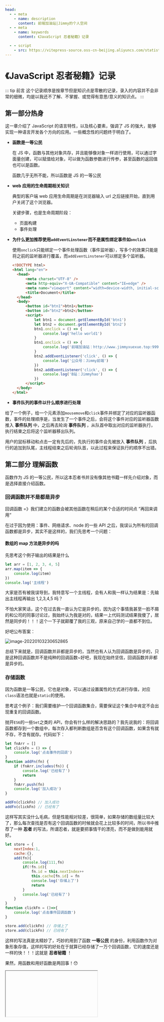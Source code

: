 ```yaml
---
head:
  - - meta
    - name: description
      content: 前端加油站|Jimmy的个人空间
  - - meta
    - name: keywords
      content: 《JavaScript 忍者秘籍》记录

  - - script
    - src: https://vitepress-source.oss-cn-beijing.aliyuncs.com/statistics.js
---
```


<script setup>
import Iframe from '../../../../components/Iframe.vue'
</script>

# 《JavaScript 忍者秘籍》记录

::: tip 前言
这个记录顺序是按章节但是知识点是零散的记录，录入的内容并不会非常的细微，均是以我还不了解、不掌握、或觉得有意思/意义的知识点。
:::

## 第一部分热身

这一章介绍了 JavaScript 的语言特性，以及核心要素，强调了 JS 的强大，能够实现一种语言开发各个方向的应用。一些概念性的问题终于明白了。

- **函数是一等公民**

  在 JS 中，函数与其他对象共存，并且能够像对象一样进行使用，可以通过字面量创建，可以赋值给对象，可以做为函数参数进行传参，甚至函数的返回值也可以是函数。

  函数几乎无所不能，所以函数是 JS 的一等公民

- **web 应用的生命周期相关知识**

  典型的客户端 web 应用生命周期是在浏览器输入 url 之后链接开始，直到用户关闭了这个浏览器。

  关键步骤，也是生命周期阶段：

  - 页面构建
  - 事件处理

- **为什么更加推荐使用`addEventLinstener`而不是属性绑定事件如`onclick`**

  使用`onclick`只能绑定一个事件处理函数（事件监听器），写多个的效果只能是将之前的监听器进行覆盖，而`addEventLinstener`可以绑定多个监听器。

  ```html
  <!DOCTYPE html>
  <html lang="en">
  	<head>
  		<meta charset="UTF-8" />
  		<meta http-equiv="X-UA-Compatible" content="IE=edge" />
  		<meta name="viewport" content="width=device-width, initial-scale=1.0" />
  		<title>Document</title>
  	</head>
  	<body>
  		<button id="btn1">btn1</button>
  		<button id="btn2">btn2</button>
  		<script>
  			let btn1 = document.getElementById('btn1')
  			let btn2 = document.getElementById('btn2')
  			btn1.onclick = () => {
  				console.log('hello world1')
  			}
  			btn1.onclick = () => {
  				console.log('前端加油站：http://www.jimmyxuexue.top:999/')
  			}
  			btn2.addEventListener('click', () => {
  				console.log('公众号：Jimmy前端')
  			})
  			btn2.addEventListener('click', () => {
  				console.log('B站：Jimmyhao')
  			})
  		</script>
  	</body>
  </html>
  ```

- **事件队列的事件以什么顺序进行处理**

给了一个例子，给一个元素添加`mousemove`和`click`事件并绑定了对应的监听器函数，事件的处理顺序是，当发生了一个事件之后，会将这个事件对应的监听器函数推入 **事件队列** 中，之后再去轮询 **事件队列** ，从队首中取出对应的监听器执行，执行结束之后将这个监听器移出队列。

用户的鼠标移动和点击一定有先后的，先执行的事件会先被放入 **事件队列** ，后执行的追加到队尾，主线程结束之后轮询队首，以此过程来保证执行的顺序不出错。

## 第二部分 理解函数

函数作为 JS 的一等公民，所以这本忍者书并没有像其他书籍一样先介绍对象，而是选择直接介绍函数。

### 回调函数并不是都是异步

回调函数 =》我们建立的函数会被其他函数在稍后的某个合适的时间点 ”再回来调用“

在过于因为使用：事件、网络请求、node 的一些 API 之后，我误认为所有的回调函数都是异步，其实不是这样的，我们先思考一个问题：

#### 数组的 map 方法是异步的吗

先思考这个例子输出的结果是什么

```js
let arr = [1, 2, 3, 4, 5]
arr.map(item => {
	console.log(item)
})
console.log('主线程')
```

大家是否有被我误导到，我特意写一个主线程，会有人和我一样认为结果是：先输出主线程再输出 1,2,3,4,5 吗？

不怕大家笑话，这个在过去我一直认为它是异步的，因为这个事情我甚至一脸不屑的和公司的同事讨论过，我始终认为我是对的，结果一上代码测试结果我傻了，居然是同步的！！！这个一下子就颠覆了我的三观，原来自己学的一直都不到位。

好吧公布答案：

![image-20220103230652865](https://vitepress-source.oss-cn-beijing.aliyuncs.com/typoraimage-20220103230652865.png)

总结下来就是，回调函数并非都是异步的，当然也有人认为回调函数是异步的，只是这种回调函数并不是纯种的回调函数~好吧，我现在始终坚信，回调函数并非都是异步的。

### 存储函数

因为函数是一等公民，它也是对象，可以通过设置属性的方式进行存值，对应`class`语法也就是`static`的使用。

思考这个例子：我们需要维护一个回调函数集合，需要保证这个集合中肯定不会出现重复的回调函数。

抛开`ES6`的一些`Set`之类的 API，你会有什么样的解决思路的？我先说我的：将回调函数都存到一个数组中，每次存入都判断数组是否含有这个回调函数，如果含有就不存，不含有就存。代码如下：

```js
let fnArr = []
let clickFn = () => {
	console.log('点击事件的回调')
}
function addFn(fn) {
	if (fnArr.includes(fn)) {
		console.log('已经有了')
		return
	}
	fnArr.push(fn)
	console.log('加入成功')
}

addFn(clickFn) // 加入成功
addFn(clickFn) // 已经有了
```

这样写其实没什么毛病，但是性能相对较差，很简单，如果存储的数组量比较大了，那么每次查找是否有这个回调函数的时候就会花上比较多的时间，所以书中推荐了一种 **忍者** 的写法，所谓忍者，就是要把事情干的漂亮，而不是做到能用就好。

```js
let store = {
    nextIndex:1,
    cache:{},
    add(fn){
        console.log(111,fn)
        if(!fn.id){
            fn.id = this.nextIndex++
            this.cache[fn.id] = fn
            console.log('存储上了')
            return
        }
        console.log('已经有了')
    }
}
function clickFn = ()=>{
    console.log('点击事件回调函数')
}

store.add(clickFn) // 存储上了
store.add(clickFn) // 已经有了
```

这样的写法真是太精妙了，巧妙的用到了函数 **一等公民** 的身份，利用函数作为对象形象存值，这样的写的好处在于就算已经存储了一万个回调函数，它的速度还是一样的快！！！这就是 **忍者秘籍** ！

果然，用函数和用好函数是两回事！😯

<Iframe link="//player.bilibili.com/player.html?aid=680393211&bvid=BV1gS4y1T7E1&cid=477531971&page=1" />

### 关于 this

在我作为 JavaScript 开发者前期一直困扰着我，但随着自己的积累，慢慢的已经懂得了在不同场景下 this 的指向问题，最后通过忍者秘籍的总结，算是彻底搞明白了，this 指向在以下情况下将有所不同:

- 作为一个函数调用(function),直接被调用
- 作为一个方法(method)被调用
- 作为一个构造函数(constructor),被实例化
- 通过`apply()`、`call()`方法

#### 作为函数被调用

当函数作为普通函数被调用时，也分为两种情况

- 在非严格模式下，this 指向 `window`
- 在严格模式下,this 指向 `undefined`

```js
function show() {
	console.log('show:this', this)
}

show()

function strictShow() {
	'use strict'
	console.log('strictShow:this', this)
}

strictShow()
```

![image-20220107222840372](https://vitepress-source.oss-cn-beijing.aliyuncs.com/typoraimage-20220107222840372.png)

#### 作为方法被调用

当函数时作为一个对象的某个属性时,我们更加习惯称呼这个函数为方法。

当通过方法被调用时，this 指向的时方法的拥有者。

```js
let obj = {
	wx: '公众号:Jimmy前端',
	bilibili: 'Jimmyhao',
	docs: 'http://www.jimmyxuexue.top:999/',
	show1() {
		console.log('show1_this', this)
	},
	show2: function () {
		console.log('show2_this', this)
	},
	show3: () => {
		console.log('show3_this', this)
	},
}
obj.show1()
obj.show2()
obj.show3()
```

![image-20220107223419337](https://vitepress-source.oss-cn-beijing.aliyuncs.com/typoraimage-20220107223419337.png)

show1 的写法和 show2 的写法最终的效果是一样的,箭头函数的 this 指向的是它所处环境(它的上一级)的 this

#### 作为构造函数使用

一个构造函数在`new`的过程主要发生了以下几件事:

- 创建一个空对象
- 该空对象作为 this 参数传递给构造函数,从而成为构造函数的上下文
- 新构造的对象作为`new`运算符的返回值返回(**在构造函数显示返回对象时会有例外,返回的显示返回的对象**)

```js
function User() {
	this.wx = '公众号:Jimmy前端'
	this.bilibili = 'Jimmyhao'
	this.docs = '在线文档:http://www.jimmyxuexue.top:999/'
}

let Jimmy = new User()
console.log('jimmy', Jimmy)
```

![image-20220107224114932](https://vitepress-source.oss-cn-beijing.aliyuncs.com/typoraimage-20220107224114932.png)

##### 具体例外情况:

- 当构造函数本身返回的非对象时,this 走的还是正常初始化流程

  ```js
  function User() {
  	this.wx = '公众号:Jimmy前端'
  	this.bilibili = 'Jimmyhao'
  	this.docs = '在线文档:http://www.jimmyxuexue.top:999/'
  	return 1
  }
  let Jimmy = new User()
  console.log('jimmy', Jimmy)
  ```

  ![image-20220107224402543](https://vitepress-source.oss-cn-beijing.aliyuncs.com/typoraimage-20220107224402543.png)

- 当构造函数返回的是对象时,会忽略掉初始化的流程,直接将返回值作为 new 的结果进行返回

  ```js
  function User() {
  	this.wx = '公众号:Jimmy前端'
  	this.bilibili = 'Jimmyhao'
  	this.docs = '在线文档:http://www.jimmyxuexue.top:999/'
  	return {
  		name: 'Jimmyxuexue',
  		age: 22,
  	}
  }
  let Jimmy = new User()
  console.log('jimmy', Jimmy)
  ```

  ![image-20220107224445973](https://vitepress-source.oss-cn-beijing.aliyuncs.com/typoraimage-20220107224445973.png)

#### 通过 call 和 apply 显示修改 this

call 和 apply 是可以显示修改 this 绑定的,这两个方法也是开发中非常常用的方法,如果有阅读他人源码时会发现使用的更加之多,二者的具体区别在于:

- call 在修改 this 同时如果需要传参时单个单个传

  ```js
  let jimmy = {
  	wx: '公众号:Jimmy前端',
  	bilibili: 'Jimmyhao',
  	docs: '在线文档:http://www.jimmyxuexue.top:999/',
  }

  function show(...args) {
  	console.log(this, args)
  }

  show.call(jimmy, 1, 2, 3)
  ```

![image-20220107225038481](https://vitepress-source.oss-cn-beijing.aliyuncs.com/typoraimage-20220107225038481.png)

- apply 在修改 this 同时如果需要传参传递的是一个数组

  ```js
  let jimmy = {
  	wx: '公众号:Jimmy前端',
  	bilibili: 'Jimmyhao',
  	docs: '在线文档:http://www.jimmyxuexue.top:999/',
  }

  function show(...args) {
  	console.log(this, args)
  }

  show.apply(jimmy, [1, 2, 3])
  ```

  ![image-20220107225159819](https://vitepress-source.oss-cn-beijing.aliyuncs.com/typoraimage-20220107225159819.png)

- 如果不传参二者基本无区别

在过去我总是会吧 call 和 apply 两个弄混淆,但是现在有个比较方法的记法:我们可以这样想,apply 比 call 字母更多,所以需要传递更大的东西,数组肯定比单个元素能放的东西更多,所以 apply 传参数是通过数组的方式!

总结下来 this 的指向我们其实只要参考这几个公式,基本就能够像忍者一样非常稳健的找出 this 的所在了.

<Iframe link="//player.bilibili.com/player.html?aid=295567266&bvid=BV14F411v7Q2&cid=479910067&page=1" />

### 理解闭包

闭包在 JS 这门语言中真的算是一个八股文级别的知识点，大部分开发者包括我在内，都对闭包这个词存在着恐惧，但是其实我们日常的开发中，无时无刻不在使用这闭包，只是我们不知道！所以闭包的概念是非常重要的。如我们日常频繁使用的回调函数，本质都是闭包！

如果没有闭包，事情将会变得非常复杂 ----- 如果么有闭包，事件处理和动画等包含回调函数的任务，他们的实现将会变得复杂很多。

#### 简单的例子 - 利用闭包实现累加函数

```js
function addFn() {
	let count = 0
	return () => {
		return count++
	}
}
let add = addFn()
console.log(add()) // 0
console.log(add()) // 1
console.log(add()) // 2
```

以上便是闭包的一个非常简单的应用，大部分的函数，在执行之后都会因为 JS 的垃圾回收机制清空掉一些定义的变量，但是大家发现没有，这个例子的 `count` 值被神奇的记录下来了，而且还一直存在！！！

因为 js 使用的是 **词法作用域** ，所谓词法作用域，也就是说一个函数或者变量的所在作用域是在书写函数的时候就定下来的，而不管这个函数具体在哪里执行，它都可以访问定义这个函数时候所在作用域的一些值。！！！

也正是因为函数是 JS 的一等公民，允许某个函数已返回值或者传参的形式传入，这就导致函数执行位置和定义函数时所在的位置不同，这时候，闭包就产生了！

#### 使用闭包封装私有变量

原生的 JS 是不支持私有变量的，但是通过闭包，我们可以实现一个很接近的私有变量。

```js
function User() {
	let fans = 0
	this.getFans = () => {
		return fans
	}
	this.addFans = () => {
		fans++
	}
}

let jimmy = new User()
console.log(jimmy.fans) // undefined
jimmy.getFans() // 0
```

getFans 和 addFans 由于作用域规则它是可以访问函数内部的 fans 这个变量的，且只有在构造器内部才能访问它，我们通过使用 jimmy.getFans()本质上也是把函数在外部进行调用了，调用区域和定义的区域发生了差异，这时候闭包就会产生。并且只要这个函数存在，其内部的闭包就会一直存在！！！

#### 回调函数本质上也是闭包

```html
<div id="box">hello world</div>
<script>
	function animate(elementId) {
		let elem = document.getElementById(elementId)
		let tick = 0
		let timer = setInterval(() => {
			if (tick < 100) {
				elem.style.left = elem.style.top = tick + 'px'
				tick++
			} else {
				clearInterval(timer)
			}
		}, 10)
	}
	animate('box1')
</script>
```

这里 setInterval 的第一个参数传递的是一个回调函数，每次执行都会生成一个闭包，基于闭包，使得回调函数中可以访问到前面定义的 elem tick 这些变量。

也可以这么理解，回调函数的词法作用域能够访问 elem tick 这些变量的，所以回调函数无论被谁调用，在哪儿调用，都能访问到闭包这个区域的作用域上的变量。

如果没有闭包，我们的代码可能就要这么写

```html
<div id="box">hello world</div>
<script>
	function animate(elementId) {
		let timer = setInterval(() => {
			if (tick < 100) {
				// 如果没有了闭包，说明没有了存储值的能力，所以回调函数每次使用都得重新获取一次值，效率非常之低效
				let elem = document.getElementById(elementId)
				let tick = 0
				elem.style.left = elem.style.top = tick + 'px'
				tick++
			} else {
				clearInterval(timer)
			}
		}, 10)
	}
	animate('box1')
</script>
```

#### 总结

一道经典的闭包面试题：

**闭包的作用**

- 变量长期驻扎在内存当中（一般函数执行完毕，变量和参数会被销毁）
- 避免全局变量的污染

**闭包的另外一面**

- 闭包会记住作用域链的全部信息，因此我们不能过度使用。过度使用也会造成性能和效率问题

<Iframe link="//player.bilibili.com/player.html?aid=978133698&bvid=BV1144y15786&cid=485019585&page=1" />

### 未来的函数：生成器

普通的函数，从头运行到尾，最多只会生成一个值。因为普通函数最多只有一个 return

过去我也看了蛮多 JS 类书籍，看到生成器这一块只是学习了它的 API，发现自己在工作中似乎是没有能够使用生成器函数的场景，使用到的还是基于生成器封装的`async await`之类的高级 API，以致于我在怀疑这一块需要深入了解吗？应付面试应该就可以了吧

但是！我看到了这本书上的一句对我来说“惊天动地”的一句话：“生成器经常被作为一种古怪不常用的语言特性，**普通水平**的程序员一般不会使用这个特性。”，这个普通水平好似千斤，重重的压在了我的心头。

#### 生成器的基本知识

生成器在执行时并不会和普通函数一样执行函数内部的内容，生成器函数在执行之后会返回一个迭代对象。而迭代对象内部其实是有`next()`、`throw()`方法的。

迭代器：**iterator**

```js
function* Book() {
	console.log('comming!')
	yield 'bilibili：Jimmyhao'
	yield '公众号：Jimmy前端'
}
let jimmy = Book()
console.log('jimmy', jimmy)
```

![image-20220115140103539](https://vitepress-source.oss-cn-beijing.aliyuncs.com/typoraimage-20220115140103539.png)

我们通过 next 方法来迭代

```js
jimmy.next() // {value: 'bilibili：Jimmyhao', done: false}
jimmy.next() // {value: '公众号：Jimmy前端', done: false}
jimmy.next() // {value: undefined, done: true}
```

迭代器每次执行都会返回一个含有迭代信息的对象，分别是值和是否结束的状态。

for-of 循环其实是遍历迭代器的，之所以数组可以使用 for-of，对象不能使用 for-of，是因为数组内部含有 iterator 属性，而对象没有

![image-20220115140610327](https://vitepress-source.oss-cn-beijing.aliyuncs.com/typoraimage-20220115140610327.png)

#### 生成器的特点

每当生成器生成（迭代）一个值后，生成器就会非阻塞的挂起，随后耐心的等待下次迭代请求的到达

**使用 yield 操作符将执行权交给另外一个生成器**

```js
function* AboutMe() {
	yield 'bilibili:Jimmy前端'
	yield* Others()
	yield '公众号：Jimmy前端'
}
function* Others() {
	yield '在线文档：http://www.jimmyxuexue.top:999/'
}

for (let msg of AboutMe()) {
	console.log(msg)
}
```

![image-20220115141233022](https://vitepress-source.oss-cn-beijing.aliyuncs.com/typoraimage-20220115141233022.png)

在迭代器上使用 `yield*` 操作符，程序会跳转到另外一个生成器上执行，当然这个过程也是处于非阻塞的挂起执行

#### 用生成器生成 ID 序列

```js
function* IdGenerator() {
	let id = 0
	while (true) {
		yield ++id
	}
}
const idIterator = IdGenerator()
let obj1 = { id: idIterator.next().value, msg: 'bilibili：Jimmyhao' }
let obj2 = { id: idIterator.next().value, msg: '公众号：Jimmyhao' }
let obj3 = {
	id: idIterator.next().value,
	msg: '在线文档：http://www.jimmyxuexue.top:999/',
}
```

![image-20220115142530003](https://vitepress-source.oss-cn-beijing.aliyuncs.com/typoraimage-20220115142530003.png)

第一眼看是不是也被惊艳到了！居然写出了`while(true){}`这种死循环的操作，在普通函数内部肯定不能这样写的，但是因为是生成器函数，每次请求都会非阻塞的挂起，所以这样写一点问题都没有。

而且这样写的另外一个好处是生成器中包含一个局部变量 id，代表 ID 计数器，这个 id 仅能生成器访问，所以不用担心会有人不小心修改其他代码而不小心改掉了 id 的数值，而且如果有另外的逻辑需要计数操作，只需要再次初始化一个迭代器就可以了。！

#### 与生成器交互

我们可以与生成器进行交互，交互方式就是通过使用 next()方法迭代时进行传值，yield 负责接受值，如：`next('Jimmy')`

```js
function* Message(name) {
	const msg = yield 'hello' + name
	if (msg === 'xuexue') {
		console.log('msg is xuexue')
	}
	yield 'hello' + name
}

let jimmy = Message('jimmy')
jimmy.next()
jimmy.next('xuexue')
```

![image-20220115143706586](https://vitepress-source.oss-cn-beijing.aliyuncs.com/typoraimage-20220115143706586.png)

这里如果没有理解 yield 交互的同学一定会很懵逼。第一次执行 next 的时候输出结果是 hellojimmy 这个没什么问题，不理解的地方主要是第二次执行`next('xuexue')`的时候，其实当 next 传值进行交互的时候，迭代位置的 yield 后面的整个内容看成形参，next 传的值作为实参，在这个例子中，`yield ('hello'+name)`中的 `('hello'+name)`是形参，`next('xuexue')`中的 xuexue 是实参，所以会输出`msg is xuexue`

#### 总结

生成器函数真的很有用，主要是它能无阻塞的挂起函数，等到合适的时候再恢复函数执行，执行结束之后继续挂起，这个太棒了，非常的适合 js 这种需要大量使用异步的语言。像 async await 就是它的语法糖。目前我还知道的就是 react 的状态管理 dva 就是需要手动写生成器函数。

<Iframe link="//player.bilibili.com/player.html?aid=593205697&bvid=BV13q4y117RG&cid=485422553&page=1" />

## 第三部分 钻研对象

现在已经了解的函数的来龙去脉，下面将深入研究对象的特性！

### 使用 getter 和 setter 控制对象对象访问

getter 和 setter 可以使用多种方式进行定义

**使用对象字面量定义**

```js
const userObj = {
	names: ['Jimmy', 'xuexue', 'Jack'],
	get firstUser() {
		console.log('这里获取了这个数据，上报！')
		return this.names[0]
	},
	set firstUser(user) {
		if (typeof user !== 'string') {
			console.error('类型错误')
			return
		}
		this.namse[0] = user
	},
}
console.log(obj.firstUser)
obj.firstUser = 123
console.log(obj.firstUser)
```

**使用 Object.defineProperty 定义 getter 和 setter**

以下这个是例子是定义私有变量的例子，有很多的框架的源码都会采用这种方式来定义私有变量的，所以这种命名方式看起来会特别的亲切。以上的例子还使用了闭包的概念。

```js
function User() {
	let _level = 0
	Object.defineProperty(this, 'skillLevel', {
		get: () => {
			console.log('这里获取了这个数据，上报!')
			return _level
		},
		set: value => {
			if (typeof value !== 'number') {
				console.log('类型错误')
				return
			}
			_level = value
		},
	})
}
```

#### 计算属性、数据上报、类型校验

以上的两个例子我们分别使用 getter 和 setter 做到了 **数据上报**、**数据校验**，getter 的一个我认为更加重要作用是 **计算属性** 的应用。

```js
const Person{
    surname:'张',
    subname:'翼德',
    get fullName(){
        return this.surname+this.subname
    },
    getFullName(){
        return this.surname+this.subname
    }
}
```

以上的例子就非常好的能够展示 getter 作为计算属性时的好处，虽然 fullName 属性和 getFullName 方法最后返回的内容是一样的，但是一个是属性，另外一个是方法，而 fullname 顾名思义更像是属性，应该要使用的是计算属性的方式来进行定义的

<Iframe link="//player.bilibili.com/player.html?aid=765914854&bvid=BV1br4y1e7WL&cid=491739984&page=1" />

### 使用代理控制访问

代理可以实现 getter 和 setter 的以上的所有内容，上面的 getter 和 setter 是属性级别的拦截，代理是对象级别的拦截！功能更加强大。

#### 使用代理记录日志

```js
let user = { name: 'Jimmy' }

function makeProxy(target) {
	return new Proxy(target, {
		get: (target, key) => {
			console.log('这里获取了这个数据，上报!')
			return target[key]
		},
		set: (target, key, value) => {
			if (typeof value !== 'string') {
				console.log('类型错误')
				return
			}
			target[key] = value
		},
	})
}
```

以上这个例子实现了日志、类型检测，这个的好处在于这是个通用的监听，及时这个对象有 100 个 1000 个也是一样的，而如果是普通的、getter、setter 写法就得写出特别特别长的数据监听代码了。

#### 使用代理检测性能

使用代理可以在不修改原函数代码的情况来，进行及评估一个函数的调用性能！

```js
// 检测一个数是否是素数
function isPrime(number) {
	if (number < 2) return false
	for (let i = 2; i < number; i++) {
		if (number % 2 === 0) return false
	}
	return true
}

let isPrimeProxy = new Proxy(isPrime, {
	apply: (target, thisArg, args) => {
		console.time('isPrime')
		const result = target.apply(thisArg, args)
		console.timeEnd('isPrime')
		return result
	},
})

isPrimeProxy(1299827)
```

这个例子真是太酷了，过去用到的只有 get 和 set，知道有 apply，但是不知道原来还能这么进行使用。其实除了这个代理还有很多其他的拦截，在红宝书上有非常详细的介绍。

#### 使用代理实现负数组索引

像 Python 这门语言，它的数组是支持负索引的，有负索引能够非常方便的放我们访问元素，我们也可以使用代理来简单的实现一下。

```js
function createNegativeArrayProxy(array) {
	if (!Array.isArray(array)) {
		return new TypeError('不是数组类型')
	}
	return new Proxy(array, {
		get: (target, index) => {
			index = +index // 相对巧妙的转类型
			return target[index < 0 ? target.length + index : index]
		},
		set: (target, index, value) => {
			index = +index
			return (target[index < 0 ? target.length + index : index] = val)
		},
	})
}

const users = ['Jimmy', 'xuexue', 'Jack']
let proxyUser = createNegativeArrayProxy(users)
console.log(users[-1])
console.log(proxyUser[-1])
```

这个例子其实也可以使用 getter 和 setter 来实现的。通过代理也来实现一遍。

#### 总结

使用 getter 和 setter 和代理可以做非常多事情，因为其相当于能够让我们在存值和取值的时候做一些事情，vue 的响应式的核心不就是通过这个实现的吗！

代理因为是 ES6 的东西，所以相对会有一些兼容性，但是还好，性能是比 Object.defineProperty 高很多的，但是因为创建了一些代理对象，所以和原生的比较性能还是会缺失一点，但是能让我们做更多的事情也值得。

<Iframe link="//player.bilibili.com/player.html?aid=850895481&bvid=BV18L4y1t7is&cid=492562165&page=1" />

### 数组

之所以把数组放到这里是因为 JS 中大部分东西皆是对象，数组也不例外。虽然这样会产生诸多不好的副作用，主要是性能方面，但是也有很好的方面，比如数组可以访问方法，与其他对象一样，这样使用起来就特别方便。

#### 数组是对象的优势

**C 版本**

```c
#include <stdio.h>
#include <math.h> // 涉及数学运算，就得引入一些其他库函数，Number

int main ()
{
   printf("值 8.0 ^ 3 = %lf\n", pow(8.0, 3));

   printf("值 3.05 ^ 1.98 = %lf", pow(3.05, 1.98));

   return(0);
}
```

C 语言需要使用一些工具库必须单独引入，因为数组就是数组，本质上不是对象，所以不能像 JS 一样访问原型方法。

**JavaScript 版本**

```js
let arr = [1,2,3,4,5]
console.log(arr.sort((a,b)=>a-b)
```

因为 JS 数组本质上是对象，所以可以使用对象原型链上的一些属性和方法，这个就是优势！一些常用的好用的工具方法直接被封装到数组的构造函数原型上了，可以直接使用。

#### 数组重要的方法

数组的方法越来越多，功能也越来越强大了，这里记录的只是单纯对于我来说，非常容易搞混乱的方法。

**数组两端添加、删除元素**

- push：在数组末尾添加元素
- unshift：在数组开头添加元素
- pop：在数组末尾弹出元素
- shift：在数组开头弹出元素

push=>pop 在尾部进行操作、unshift 和 shift 在数组头部操作，这个我比较容易混乱，会忘记哪个是添加哪个是删除，后面想了一个办法，和尾部操作一样，字母更多的那个是添加元素，更少的是删除元素。

**从性能考虑，在数组头部操作更消耗性能还是尾部更消耗性能**

这是一道经典的面试题，答案是在数组头部操作更消耗性能，因为数组在内存中存储的位置是顺序存储的，如果是头部发生改变，那么剩下的元素的位置都会发生调整，而如果是尾部则不会发生调整。

**在数组任意位置添加、删除元素**

这里主要使用的是数组的另外一个强大的方法`splice`，该方法会修改原数组，且会将删除的内容以数组的形式返回！

- 单传递两个参数，代表删除！

  ```js
  let users = ['jimmy', 'xuexue', 'jack', 'henry']
  let removeItems = users.splice(1, 2)
  console.log(removeItems) // ['xuexue', 'jack']
  console.log(users) // ['jimmy', 'henry']
  ```

  以上这个例子表示的是，从数组索引为 1 的位置开始函数，删除两个元素！

- 当传递多个参数，可以表示插入

  ```js
  let users = ['jimmy', 'xuexue', 'jack', 'henry']
  let removeItems = users.splice(1, 2, 'makbaka', 'woxodixi')
  console.log(removeItems) // ['xuexue', 'jack']
  console.log(users) // ['jimmy', 'makbaka', 'woxodixi', 'henry']
  ```

  以上这个例子表示的是，从数组索引为 1 的位置开始函数，删除两个元素！之后再插入 makbaka、woxodixi 这两个元素。这个就有一些细节了！

  - removeItems 只会返回被删除的元素，插入的元素不会添加进去
  - 如果是在中间插入，那么之后的元素的索引会往后移动。如：henry 就会变成数组的最后一个

<Iframe link="//player.bilibili.com/player.html?aid=338405532&bvid=BV14R4y1u7QX&cid=493329256&page=1" />

### Map

map 通常称为字典。当我们需要处理一类映射关系集合时，在 JS 中、Map 才是最佳的使用工具。

#### 别把对象当作 Map

比如我们需要处理一个翻译字典，我的第一想法也是使用对象，因为对象用起来太方便和简单了，但是这会有问题的！！！

**会触发原型链查找**

```js
let dictionaries = {
	ja: {
		'Ninjas for hire': '一段日文',
	},
	zh: {
		'Ninjas for hire': '忍者出租',
	},
}
console.log(dictionaries.ja['constructor']) // ƒ Object() { [native code] }
```

问题已经很明显的暴露出来了，我们访问`ja`对象里面不存在的`constructor`这个英文对应的翻译，按道理字典中没有这个文字应该返回`undefind`才是理想情况，但是却返回了`ƒ Object() { [native code] }`。这个是因为`constructor`是原型对象的属性之一，所以会到原型链上寻找，这个就是罪魁祸首。

**key 会被静默转成字符串**

```html
<div id="first"></div>
<div id="second"></div>
<script>
	let first = document.getElementById('first')
	let second = document.getElementById('second')
	let map = {}
	map[first] = { data: 'firstElement' }
	map[second] = { data: 'secondElement' }
	console.log(map[first]) // {data: 'secondElement'}
</script>
```

`map[first]`返回的怎么不是{data:'firstElement'}呢？我们再打印一下 map 会发生，map 存的实际上是

```js
{
  [object HTMLDivElement]: {data: 'secondElement'}
}
```

原来不管是存 first 还是 second，对象都会把 key 转正字符串，DOM 对象会被静默的转成`[object HTMLDivElement]`，所以本质上是存到同一个 key 上了。这就是对象的一个缺点。

争对以上的两个缺点，所以 map 就能完美的解决。

- map 支持对象类型作为 key
- map 封装 has 方法，不会触发原型链的查找

```js
let map = new Map()
const currentUrl = location.href
const firstLink = new URL(currentUrl)
const secondLink = new URL(currentUrl)
map.set(firstLink, { text: 'first' })
map.set(secondLink, { text: 'scond' })
console.log(map.has('constructor')) // false
console.log(map.get(firstLink)) //{text: 'first'}
console.log(map.get(secondLink)) //{text: 'scond'}
```

以上的例子可以看出：

- 没有触发原型链查找
- 支持了对象作为 key 进行存储

<Iframe link="//player.bilibili.com/player.html?aid=253569873&bvid=BV1NY411t7zw&cid=494088565&page=1" />

### Set

map 是对标对象的一种类型，set 是对标数组的一种类型，set 是一种集合，集合中的每个元素都是唯一的。set 也能避免访问原型链的风险。

#### 并集、交集、差集

使用 set 可以非常快速的实现并集、交集、差集的操作！

**并集**

```js
let user1 = ['jimmy', 'xuexue', 'henry']
let user2 = ['henry', 'Jack']
const warriors = new Set([...user1, ...user2])
console.log(warriors) // Set(4) {'jimmy', 'xuexue', 'henry', 'Jack'}
```

**交集**

```js
let user1 = new Set(['jimmy', 'xuexue', 'henry'])
let user2 = new Set(['henry', 'Jack'])
const intersection = new Set([...user1].filter(user => user2.has(user)))
console.log(intersection) // Set(1) {'henry'}
```

**差集**

```js
let user1 = new Set(['jimmy', 'xuexue', 'henry'])
let user2 = new Set(['henry', 'Jack'])
const intersection = new Set([...user1].filter(user => !user2.has(user)))
console.log(intersection) // Set(2) {'jimmy', 'xuexue'}
```

#### 总结

map 和 set 是更加优秀的类型，避免了一些相对恶心的场景出现，而且也封装了更加优雅的 API，因为其是集合类型，所以是支持 for-of 迭代的！

这个是属于一定要掌握的内容，很多大神已经在使用了，比如 vue3 的源码，都是用到了 set 和 map 这些数据类型了。

<Iframe link="//player.bilibili.com/player.html?aid=978568479&bvid=BV1X44y1s7AC&cid=495411669&page=1" />

### 正则表达式

正则表达式是一个效率神器，虽然很多开发者（包括我在内）不用正则表达式额能顺利的完成工作，诚然，如果不适用正则表达式，很多情况下就无法使用 JS 优雅的解决问题。JS 也是每一个忍者特工的 **必备武器**！

正则其实也是体验一个程序员编程能力的，我们可以发现哪些大牛，尤其是年龄相对大一点的程序员，他们的正则能力都是十分扎实的，所以正则一定得学好，不说特别牛吧，起码得会用，不要每次都去查文档再用。

#### 为什么要使用正则

一个 demo，快速理解为什么要使用正则：

验证美国邮政编码，格式为：99999-9999。

**不使用正则**

```js
function isThisZipCode(candidate) {
	if (typeof candidate !== 'string' || candidate.length != 10) return false
	for (let n = 0; n < candidate.length; n++) {
		let c = candidate[n]
		switch (n) {
			case 0:
			case 1:
			case 2:
			case 3:
			case 4:
			case 6:
			case 7:
			case 8:
			case 9:
				if (c < 0 || c > 9) {
					return false
				}
				break
			case 5:
				if (c !== '-') {
					return false
				}
				break
		}
	}
	return true
}

console.log(isThisZipCode('99999-9999'))
```

**使用正则**

```js
function isThisZipCode(candidate) {
	return /^\d{5}-\d{4}$/.test(candidate)
}

console.log(isThisZipCode('99999-999'))
```

两者一对比，区别出来了吧，使用正则我们能够使用极其少的代码非常优雅的实现我们想要的效果，这就是忍者的操作！

#### 修饰符

| 符号 | 含义                                     |
| ---- | ---------------------------------------- |
| i    | 不区分大小写                             |
| g    | 全局匹配（默认匹配到一个就会终止）       |
| m    | 多行匹配（这个对 textarea 特别有用）     |
| y    | 粘性匹配（试图从最后一个匹配的位置开始） |
| u    | 允许使用 unicode 转义符                  |

#### 术语&操作符

**精确匹配、匹配字符集、起止符号**

| 符号  | 含义                                                    |
| ----- | ------------------------------------------------------- |
| []    | 字符集操作符号，如[abc]表示匹配 abc 中任意一个          |
| [^]   | 反向字符操作符号，如`[^abc]`表示匹配除了 abc 的任意字符 |
| [a-z] | 表示匹配字母 a 到 z 的字符。也可以是`[1-9]` `[A-Z] `    |
| ^     | 开始符号，如/^test/表示匹配 test 开头的字符             |
| $     | 结束符号，如/test$/表示匹配 test 结束的的字符           |
| \|    | 表示或，如/a\|b/表示匹配 a 或 b                         |

**重复匹配**

| 符号 | 含义                                                                                   |
| ---- | -------------------------------------------------------------------------------------- |
| ?    | 出现 0 次或一次                                                                        |
| +    | 出现 1 次或多次                                                                        |
| \*   | 出现 0 次或多次                                                                        |
| {}   | 自定义重复次数，如{2,10}表示出现 2 次到 10 次、{4}表示出现 4 次、{4,}表示至少出现 4 次 |

**贪婪模式与非贪婪模式**

这些重复匹配的运算符都是可以支持贪婪和非贪婪模式的，默认是贪婪模式的。

贪婪：尽可能匹配最多的东西。

在运算符后面添加一个 **？**即可开启非贪婪模式。

如字符串 aaa 使用/a+/进行匹配会将三个 a 都匹配到，而我们使用/a+?/可以禁止贪婪模式，只会匹配到一个 a

**预定字符集与元字符**

| 符号 | 含义                                                    |
| ---- | ------------------------------------------------------- |
| \t   | 水平制表符号。即 tab                                    |
| \b   | 空格                                                    |
| \r   | 回车符                                                  |
| \f   | 换页符                                                  |
| \h   | 换行符                                                  |
| .    | 匹配除换行符以外的任意字符                              |
| \d   | 匹配任意十进制数字，即[0-9]                             |
| \D   | 匹配除了十进制数字以外的任意字符，即`[^0-9]`            |
| \w   | 匹配任意字母、数字、下划线，即[0-9a-zA-Z_]              |
| \W   | 匹配除了字母、数字、下划线以外的字符，即`[^0-9a-zA-Z_]` |
| \s   | 匹配任意空白符（包括空格、制表、换页符等等）            |
| \S   | 匹配除了空白符以外的任意字符                            |
| \b   | 匹配单词边界                                            |
| \B   | 匹配非单词边界（单词内部）                              |

#### 捕获匹配的片段

一个很好的例子：

利用正则捕获 CSS 的 transform 属性

```html
<div id="square" style="transform: translateY(15px)"></div>
<script>
	function getTranslateY(element) {
		const transformValue = element.style.transform
		if (transformValue) {
			const match = transformValue.match(/translateY\(([^\]]+)\)/)
			return match ? match[1] : ''
		}
		return ''
	}
	let square = document.getElementById('square')
	console.log(getTranslateY(square)) // 15px
</script>
```

match 方法是 String 对象的方法，match 的返回的结果是一个数组，其数组的第一项是匹配的整个内容，第二个是原子组（括号分组）匹配到的内容。

咋一看`/translateY\(([^\]]+)\)/`好像很复杂，但是拆开看还好，首先就是 translateY 这个是全量匹配，之后就是原子组中的内容，这里使用到了`\(\)`来转义括号，内部再进行匹配除了右括号的内容，就可以获取到内部的值了！

**match 方法在全局模式和非全局模式下的区别**

上个例子知道了 match 方法非常的好用，但是也说了 match 的返回的结果是一个数组，其数组的第一项是匹配的整个内容，第二个是原子组（括号分组）匹配到的内容。但是其实这个是非全局匹配下的情况才是这样返回的，如果是全局匹配（加了 g），其返回任然是一个数组，且返回全部匹配结果，不会有原子组捕获的结果！

- 非全局模式

  ```js
  const html = "<div class='test'><b>hello</b> <i>world!</i></div>"
  const reg1 = /<(\/?)(\w+)([^>]*?)>/
  const result = html.match(reg1)
  console.log(result[0]) // <div class='test'>
  console.log(result[1]) // ''空
  console.log(result[2]) // div
  console.log(result[3]) // class='test'
  ```

  因为是非全局模式，所以会这个正则匹配到`<div class='test'>`就会结束匹配，match 返回的数组第一项的结果就是这个值。

  因为正则有三个原子组，所以接下来的数组的第一项、第二项、第三项就是原子组匹配的内容。

  这个是在非全局模式，所以 match 的结果会对原子组的匹配做一次收集！！！！

- 全局模式

  ```html
  const html = "
  <div class="test"><b>hello</b> <i>world!</i></div>
  "; const reg1 = /<(\/?)(\w+)([^>]*?)>/g; const result = html.match(reg1);
  console.log(result[0]); //
  <div class="test">
  	console.log(result[1]); //
  	<b> console.log(result[2]); // </b> console.log(result[3]); //
  	<i> console.log(result[4]); // </i> console.log(result[5]); //
  </div>
  ```

  因为是全局模式，所以 match 不会匹配到一个就停止匹配，而是会继续的向下进行匹配，这个模式下 match 的结果是一个数组，数组的每一项代表的就是全局匹配到的每一项。就不会有非全局模式下对原子组内容的收集了！！！

**exec**

有时候我们就想在全局匹配模式下又能收集原子组的匹配内容，这时候就可以使用正则 exex 方法，该方法会保留上次调用的结果，每次调用都会是下次匹配以及捕获的结果。

```js
const html = "<div class='test'><b>hello</b> <i>world!</i></div>"
const reg1 = /<(\/?)(\w+)([^>]*?)>/g
let match,
	nums = 0
while ((match = reg1.exec(html)) !== null) {
	console.log(match)
	console.log(match[0])
	console.log(match[1])
	console.log(match[2])
	console.log(match[3])
	nums++
}
console.log('总数', nums) // 6
```

#### 反向引用

使用反向引用快速实现单词的转写

```js
let str = 'fontFamily'
console.log(str.replace(/([A-Z])/g, '-$1').toLocaleLowerCase()) //font-family
```

在使用 replace 方法时，我们使用`$1`或者`\1`，就可以表示第一个原子组匹配到的内容，这个就是反向引用，非常优雅的就能解决问题！

#### 未捕获的分组

因为原子组在使用的时候一般情况下都会帮我们收集一次捕获内容，有时候我们并不想收集捕获内容，因为这个收集的过程也是会消耗性能的，所以我们可以使用`(?:)`的形式组织模式收集的方式：

**正常使用**

```js
let pattern = /((ninja-)+)sword/
let str = 'ninja-ninja-sword'
let result = str.match(pattern)

console.log(result.length) // 3
console.log(result[0]) // ninja-ninja-sword
console.log(result[1]) // ninja-ninja-
console.log(result[2]) // ninja-
```

**使用(?:)禁止分组**

```js
let pattern = /((?:ninja-)+)sword/
let str = 'ninja-ninja-sword'
let result = str.match(pattern)

console.log(result.length) // 2
console.log(result[0]) // ninja-ninja-sword
console.log(result[1]) // ninja-ninja-
```

两者的区别就在于，其内层的圆括号编程了一个被动表达式，只有外层的圆括号会被分组和创建捕获！

**案例**

```js
let reg = /(?:ninja)-(trick)?-\1/
let str1 = 'ninja-trick-trick'
let str2 = 'ninja-'
let str3 = 'ninja-trick-ninja'

console.log(reg.test(str1)) // true
console.log(reg.test(str2)) // false
console.log(reg.test(str3)) // false
```

这个例子就特别好理解了，`\1`表示和第一个分组的内容取一样的内容，按道理第一个分组应该是`(?:ninja)`，但是这个括号的内容是`(?:)`也就是屏蔽分组捕获，所以最终这个`\1`表示的是`(trick)`。

#### 其他案例

- 将`foo=1&foo=2&blah=a&foo=3&blah=b`转换为`foo=1,2,3&blah=a,b`

  ```js
  function compres(source) {
  	const keys = {}
  	source.replace(/([^=&]+)=([^&]*)/g, (full, key, value) => {
  		keys[key] = [keys[key] ? keys[key] + ',' : ''] + value
  		return ''
  	})

  	const result = []
  	for (let key in keys) {
  		result.push(key + '=' + keys[key])
  	}
  	return result.join('&')
  }

  console.log(compres('foo=1&foo=2&blah=a&foo=3&blah=b')) // foo=1,2,3&blah=a,b
  ```

#### 总结

正则的内容真的太多了，学起来并不是一两天甚至几个月的事情，主要这玩意儿涉及的一些知识点真的很多，稍微用不到就会忘记，真如我是看了至少三遍的正则，还是不会用，所以我的目标是以后在可以使用正则的场景都逼自己使用正则，而不是停留在舒适区使用其他方式完成需求。

<Iframe link="//player.bilibili.com/player.html?aid=808614286&bvid=BV1734y127yt&cid=497081546&page=1" />

### 代码模块化

组织良好的代码总是比庞大的代码更容易理解和维护，所以这个就诞生了模块化，相对于前端来说我们平时可能更加注重 **组件化** 但是我们在实现组件化的代码的时候，也在潜移默化的写研究的 **模块化** 在想着，哪里的代码能进行封装，方便下次复用......

模块是比对象和函数更大的代码单元，可以极大的提高应用程序的开发效率。

#### 历史问题

在 ES6 之前 JS 官方并没有给出模块化的技术，但是因为模块化实在是太重要了，一些大牛人员就自己基于 JS 的 **对象、立即执行函数、闭包** 开发出了模块化技术，**AMD** 和 **CommonJS** 就是典型的解决方案！

#### 自己实现一个模块

前面说了，我们可以自己基于 **对象、立即执行函数、闭包** 实现一个模块！

```js
const mouseCounterModule = (function () {
	let numCount = 0
	const handleClick = () => {
		alert(++numCount)
	}
	return {
		countClick: () => {
			document.addEventListener('click', handleClick)
		},
	}
})()
```

以上就是我们创建了一个模块，因为立即执行函数，返回了一个对象，对象引用了一个函数内部的方法，形成了闭包，所以立即执行函数内部的值会一直存在，不会被外界的一些变量所污染。

我们立即执行函数返回的那个对象，就是模块的接口

**扩展模块（模块之间相互使用）**

```js
const mouseCounterModule = (function () {
	let numCount = 0
	const handleClick = () => {
		alert(++numCount)
	}
	return {
		countClick: () => {
			document.addEventListener('click', handleClick)
		},
	}
})()

// 这下面的代码时重点！！！！
;(function (module) {
	let numScroll = 0
	const handleScroll = () => {
		alert(++numScroll)
	}
	module.countScroll = handleScroll
})(mouseCounterModule)

mouseCounterModule.countScroll()
```

我们使用扩展模块也是需要使用到 **对象、立即执行函数、闭包** 因为 module 本身就是对象，所以可以给模块上添加属性来实现扩展，之所以要使用闭包和立即执行函数是为了防止变量的全局污染！！！

我们可以看到自己写的模块其实也有缺点：

- 扩展方法是在完全独立的作用域中扩展的，闭包之间无法相互访问
- 并不是基于文件的，也是不好维护。

#### AMD

AMD 的 A 代表的是`async`,所以 AMD 是加载模块是异步加载的，因为这个，所以 AMD 是明确基于浏览器的，因为浏览器加载文件一定要是异步的，如果是同步加载必定会造成或多或少的阻塞。

**AMD 代码**

```js
define('mouseCountrModule', ['jQuery'], $ => {
	let numClick = 0
	const handleClick = () => {
		alert(++numClick)
	}
	return {
		countClick: () => {
			$(document).on('click', handleClick)
		},
	}
})
```

AMD 提供 **define** 函数用于定义一个模块，并传递三个参数：

- 模块名称
- 依赖的其他模块
- 初始化模块的工厂函数

工厂函数会在依赖其他的模块都下载好之后执行，所以工厂函数的形参是能够拿到其他模块导出的变量的。

AMD 具有以下的优点：

- 移动依赖处理，无需考虑依赖加载的顺序
- 异步加载，避免阻塞
- 在同一个文件中可以定义多个模块

#### CommonJS

CommonJS 设计面向的是通用 JS 环境，普遍的被使用在 NodeJS 中，有 NodeJS 开发经验的同学肯定知道，CommonJS 模块是基于文件的，且文件是同步加载的（也因为这个所以不适合用在浏览器，会发生阻塞）但是在服务端这个是一点问题都没有。

```js
// a.js
const $ = require('jQuery')
let numClick = 0
const handleClick = () => {
	alert(++numClick)
}

module.exports = {
	countClick: () => {
		$(document).on('click', handleClick)
	},
}

// b.js
const mouseClickModule = require('a.js')
mouseClickModule.countClick()
```

CommonJS 具有以下优势：

- 语法简单。只要定义`module` `module.exports` `exports` 即可，完全可以自己手动实现一个简单的版本
- Node.JS 的默认模块格式，所以我们可以使用 npm 市场上众多的包

#### UMD

umd 的语法有点复杂，它是同时支持 amd 和 CommonJS 的，这个在我学习 webpack 打包项目的时候有专门的一个配置项是配置这个打包之后的格式，可以设置成 umd。

#### ESM

ES6 的模块结合了 AMD 和 CommonJS 的优点，具体如下：

- 与 CommonJS 类似，模块化语法相对简单，也是基于文件
- 与 AMD 类似，ES6 模块是支持异步加载的

这个模块化的语法比 CommonJS 还重要！真正是前端程序员接触最多的，但是因为使用起来也比较简单，相信大家也都会，就简单的带过了。

```js
// a.js
import $ form 'jQuery'
let numClick = 0
const handleClick = ()=>{
  alert(++numClick)
}

export handleClick

// b.js
import {handleClick} from 'a.js'
handleClick()
```

ESM 也是有一些细节的

- 当导入或者导出的变量或者方法名字太长，可以使用`as`进行改名

  ```js
  import { aaaa as b } from 'a.js'
  // ---------------------------
  export { sayHi as sayHello }
  ```

- `export default`是默认导出，引入默认导出的对象可以自定义名字

- `export`是具名导出，名字一定要一样，且这个会有语法提示，很好用！

#### 总结

模块化现在开发已经离不开，基本都是 ESM，很容易上手，就随便带过了，不过过去我清湖 AMD 具体是什么，还有 UMD 还是有收获的！！！

<Iframe link="//player.bilibili.com/player.html?aid=936211019&bvid=BV1DT4y1k7QY&cid=497818774&page=1" />

## 第四部分 洞悉浏览器

对于我来说使用的最多的工具出了写代码的 IDE，那就是浏览器了，虽然现在有了 Node.js，但是浏览器是大多数 JS 应用最常被执行的环境了。所以浏览器的一定要玩明白了。

### DOM 操作

通过 JS 是可以快速的操作 DOM 的，可能是面试题做多了或者说是自己也进步了一点，现在一想到 DOM 操作，脑子中想到的不是各种 API，而是 **性能** ，DOM 的操作都是消耗性能的。

一些第三方优秀的框架之所以使用的人多很大一方面就是他们对 DOM 的操作做到了极致！如 Vue 使用 Vnode，react 的虚拟 DOM，都是会进行比对，然后找出不同的地方，再在合适的时候进行指定的 DOM 更新操作而不是全量的 DOM 更新！

#### 操作不当会引发性能问题

为什么我们修改文本时推荐使用`textContent`、而不是`innerHTML`？好像当修改文本时两个都能正确的操作，但是`innerHTML`做的事情更多，以下例子可见：

**将 HTML 字符串转成 DOM**

```html
<option>Jimmy</option>
<option>xuexue</option>
<table />
```

当我们要插入这代码的时候，会先进行预解析，将明显的错误给改掉，这里的明显的错误有：

- option 标签必须包裹在 select 标签内
- table 标签不是自闭合标签

所以真正在插入的时候发现页面没有问题，浏览器会解决掉这些问题，这个就是个耗时的时间，所以我们在写的时候一定要确保内容是没有问题的。

**使用 DOMfragment**

当我们需要批量执行一些插入类型的 DOM 操作时，可以使用文档碎片对象来进行操作，其相当于时提供了一个临时存储 DOM 节点的容器，因为其存在内存中不在页面中，所以做一些操作的时候并不会引起回流、重绘之类的东西。

这个操作是节约性能的一个大杀器，vue3 的源码就有使用到这个操作。

#### DOM 特性以及属性

理解了这个之后，可以非常快速的获取 DOM 的属性

```html
<div data-dz="xuexue"></div>
<script>
	const div = document.querySelector('div')
	div.setAttribute('id', 'jimmy')
	console.log(div.id) // jimmy
	console.log(div.getAttribute('id')) // jimmy
	console.log(div['data-dz']) // undefined
	console.log(div.getAttribute('data-dz')) // xuexue
</script>
```

我们会发现，我们获取 div 的 id 可以使用：

- div.getAttribute('id')
- div.id

以上两个方式都可以获取，我们会发现使用`div.id`是更加快速的获取。

但是一些自定义的属性我们是不可以直接通过点的方法来获取的，这就必须得使用`getAttribute`来进行获取了。

**注意**

在 HTML5 中，为了遵循规范，建议使用`data-`作为自定义属性的前缀，这是很好的定义方式，也可以区分是自定义的属性还是原生的属性。

#### 样式特性

我们使用 JS 操作 DOM 的时候很多情况下都是会对 DOM 的一些样式进行操作，如一些通过 JS 操作的动画都是获取元素的 style 属性，而 style 属性就是 DOM 属性上最复杂的一个，因为它不是字符串，而是一个对象。

因为 style 属性是一个对象，所以如我们获取颜色可以`DOM.style.color`，但是名字并不是全部都可以按照 CSS 属性名进行获取的。

- 获取`font-size`属性：

  `DOM.style.fontSize`而不是`DOM.style.font-size`，这是个细节，css 属性中有使用`-`的属性对应到 JS 的 DOM 操作都需要改成驼峰命名的方式。

  之所以 JS 要重新定义这套驼峰逻辑本质上也是没有办法，因为`-`在 js 中会被理解成减法运算符，所以只能重写一趟驼峰逻辑。

- 属性值的多样性

  ```html
  <div style="color: #000"></div>
  <script>
  	let div = document.querySelector('div')
  	console.log(div.style.color)
  </script>
  ```

  这里获取到的颜色在不同的浏览器结果可能是不一样的，结果可能会是`#000`也有可能会是`rgb(0,0,0)`，所以当需要判断颜色的时候需要严谨的写 if 语句，如：

  ```js
  if (div.style.color === 'rgb(0,0,0)' || div.style.color === '#000') {
  	alert('颜色为黑色')
  }
  ```

**好用的计算样式**

写代码也蛮久的了，我是第一次知道 DOM 的这个方法，理解了之后可以说这个方法非常之好用，而且是现代浏览器的标准方法！它就是`getComputedStyle`看名字像是计算样式。

```html
<div style="color: red; font-size: 30px">hello world</div>
<script>
	function fetchComputedStyle(element, property) {
		const computedStyle = getComputedStyle(element)
		if (computedStyle) {
			property = property.replace(/([A-Z])/g, '-$1').toLowerCase()
			return computedStyle.getPropertyValue(property)
		}
	}
	document.addEventListener('DOMContentLoaded', () => {
		const div = document.querySelector('div')
		console.log(fetchComputedStyle(div, 'color'))
		console.log(fetchComputedStyle(div, 'font-size'))
	})
</script>
```

使用`getComputedStyle`可以获取一个 DOM 的计算样式对象，之后使用这个对象的`getPropertyValue()`方法传递一个属性，即可获取属性值，确实是很好用，尤其是可以和例子那样加个正则，使其支持 CSS 的连字符样式属性！！！

#### 避免布局抖动

布局抖动是很容易发生的事情，原因是当我们强制浏览器执行大量的（可能不需要的）重新计算，这个就是造成布局抖动的元凶。这个问题的元凶就在于，每当我们修改 DOM 的时候，浏览器必须在读取任何布局信息之前先重新计算布局，这就会对性能造成大量的损耗

```html
<div style="color: red; font-size: 30px" id="div1">hello</div>
<div style="color: red; font-size: 30px" id="div2">world</div>
<script>
	let div1 = document.getElementById('div1')
	let div2 = document.getElementById('div2')
	// 读写
	const div1Width = div1.clientWidth
	div1.style.width = div1Width / 2 + 'px'
	// 读写
	const div2Width = div2.clientWidth
	div2.style.width = div2Width / 2 + 'px'
</script>
```

一连串的读写对性能的损耗是很大的，我们可以优化代码为：

```html
<div style="color: red; font-size: 30px" id="div1">hello</div>
<div style="color: red; font-size: 30px" id="div2">world</div>
<script>
	let div1 = document.getElementById('div1')
	let div2 = document.getElementById('div2')
	// 读
	const div1Width = div1.clientWidth
	const div2Width = div2.clientWidth
	// 写
	div1.style.width = div1Width / 2 + 'px'
	div2.style.width = div2Width / 2 + 'px'
</script>
```

以上的操作是我们批量的处理读和写，性能上会好很多。

会引起布局抖动的 API 和属性有蛮多的，其中对于 DOM 来说，一些涉及宽高、大小之类的属性如果操作不当就会发生问题。

<Iframe link="//player.bilibili.com/player.html?aid=253641761&bvid=BV17Y411t7dv&cid=498573817&page=1" />

### 事件

JS 是单线程+事件驱动的，所以事件是一个非常重要的知识点，事件写好可以极大的优化代码结构，让代码更加的优雅，性能能高！

#### 深入理解事件循环

这里记录了比较多理论的知识，代码相对不好演示，建议小伙伴们自己去看个书。

事件循环前面很简答的记录过一次，在过去，我以为我明白的差不多了，但是当读完书之后才发现自己只是处于一知半解的水平，而且对于自己想的答案并不自信，很多东西之前知道又忘记了，所以这里系统的复习一下：

事件循环比较重要的是我们需要知道两个重要的任务队列： **宏任务**，**微任务**。

宏任务的例子有很多，几乎所有的页面事件、网络事件、定时器事件等等。

微任务的例子过去我只知道一个 Promise，其实还有 DOM 发生变化等等（其实这个我也还是不清晰）。

**模型图**

![image-20220131185408485](https://vitepress-source.oss-cn-beijing.aliyuncs.com/typoraimage-20220131185408485.png)

事件循环的基本原则：

- 一次只会执行一个任务
- 一个任务开始后直到运行完成，不会被其他任务中断
- 再一次迭代中，事件循环将首先检查宏任务队列
  - 如果有宏任务在等待状态，则会立即执行宏任务。
  - 如果没有宏任务，则跳过这个阶段
- 宏任务阶段结束之后会立即转向微任务队列，开始轮询执行微任务，直到微任务全部执行完毕（微任务队列为空），之后会再次转向执行宏任务。

注意点：

- 两类任务都是独立于事件循环的，这意味着添加任务的行为是发生在事件循环之外的（如果不这样也很好理解，在执行 JS 的时候有的任务会被忽略）
- 浏览器通常会尝试每秒渲染 60 次页面（60FPS）,这意味着浏览器会尝试在 16ms 内渲染一帧
- 要注意事件处理函数发生的频率以及执行耗时，如鼠标移动事件，如果操作不当会导致页面卡顿，造成用户体验拉跨。所以要注意防抖和节流的使用。

#### 计时器

计时器几乎现在开发离不开了，用它可以很好的做一些调试，页面动画、等其他高阶操作，但是它同样也有着很多的使用细节：

- 计时器的时间表示的是 **至少** 指定的时长之后执行回调函数里面的操作

  ```js
  let count = 0
  for (let i = 0; i < 1000000000; i++) {
  	count++
  }
  setTimeout(() => {
  	console.log('执行结束了')
  }, 100)
  ```

  以上定时器的时间肯定不是 100 毫秒就执行，因为 setTimeout 的处理函数会被放入到宏任务队列中，主线程的代码执行需要花费时间。所以要清晰 **至少** 的这个概念。

#### 通过 DOM 代理事件

通过 DOM 代理事件这种操作非常的好用！可以极大的减轻我们的代码量，让代码更加的优化，要使用我们需要将两个恶心的词记清楚：**捕获**、**冒泡**。

这个知识点我应该是看了不下五遍，现在终于是能分清楚什么是捕获什么是冒泡了，结合生活实际，冒泡可以想象成烧开水过程，水开了之后气泡从中间向外扩散，捕获可以理解成我们要在某个事件发生之前先捕获到这个事情。用这个方式去记应该就能比较好的分清楚哪个对应哪个了。

**addEventLinstener**的细节

之前在第一部分内容对比过 addEventLinstener 和 onclick 之类属性绑定的所具有的优势，其实还有其他的优势，使用 addEventLinstener 我们可以指定事件传播方式（冒泡还是捕获）

addEventLinstener 其实是可以接收参数的，过去我们常常只写两个参数就行了是吗，因为第三个参数是有默认值的，如`div.addEventListener('click',()=>{},true)`第三个参数就是用来表示是事件是冒泡还是捕获

- true：启动捕获模式
- false：启动冒泡模式

W3C 更倾向于默认冒泡，所以默认是冒泡事件，即默认 false。

**冒泡**

```html
<!DOCTYPE html>
<html lang="en">
	<head>
		<meta charset="UTF-8" />
		<meta http-equiv="X-UA-Compatible" content="IE=edge" />
		<meta name="viewport" content="width=device-width, initial-scale=1.0" />
		<title>Document</title>
		<style>
			#out {
				width: 200px;
				height: 200px;
				background-color: skyblue;
			}
			#inner {
				width: 100px;
				height: 100px;
				background-color: slateblue;
			}
		</style>
	</head>
	<body>
		<div id="out">
			<div id="inner"></div>
		</div>
	</body>
	<script>
		document.body.addEventListener('click', () => {
			console.log('body')
		})
		document.getElementById('out').addEventListener('click', () => {
			console.log('out')
		})
		document.getElementById('inner').addEventListener('click', () => {
			console.log('inner')
		})
	</script>
</html>
```

当我们点击 innerdiv 的时候，会输出 inner、out、body，由内向外，就是冒泡事件，没啥毛病。

**捕获**

```html
<!DOCTYPE html>
<html lang="en">
	<head>
		<meta charset="UTF-8" />
		<meta http-equiv="X-UA-Compatible" content="IE=edge" />
		<meta name="viewport" content="width=device-width, initial-scale=1.0" />
		<title>Document</title>
		<style>
			#out {
				width: 200px;
				height: 200px;
				background-color: skyblue;
			}
			#inner {
				width: 100px;
				height: 100px;
				background-color: slateblue;
			}
		</style>
	</head>
	<body>
		<div id="out">
			<div id="inner"></div>
		</div>
	</body>
	<script>
		document.body.addEventListener(
			'click',
			() => {
				console.log('body')
			},
			true
		)
		document.getElementById('out').addEventListener(
			'click',
			() => {
				console.log('out')
			},
			true
		)
		document.getElementById('inner').addEventListener(
			'click',
			() => {
				console.log('inner')
			},
			true
		)
	</script>
</html>
```

这回还是一样的操作，但是输出的内容是相反的，是 body、out、inner，是捕获的过程。

**混合使用**

```html
<!DOCTYPE html>
<html lang="en">
	<head>
		<meta charset="UTF-8" />
		<meta http-equiv="X-UA-Compatible" content="IE=edge" />
		<meta name="viewport" content="width=device-width, initial-scale=1.0" />
		<title>Document</title>
		<style>
			#out {
				width: 200px;
				height: 200px;
				background-color: skyblue;
			}
			#inner {
				width: 100px;
				height: 100px;
				background-color: slateblue;
			}
		</style>
	</head>
	<body>
		<div id="out">
			<div id="inner"></div>
		</div>
	</body>
	<script>
		document.body.addEventListener(
			'click',
			() => {
				console.log('body')
			},
			true
		)
		document.getElementById('out').addEventListener('click', () => {
			console.log('out')
		})
		document.getElementById('inner').addEventListener(
			'click',
			() => {
				console.log('inner')
			},
			true
		)
	</script>
</html>
```

还是一样点击 innerdiv，因为 out 已经被我们改成了冒泡模式，所以最终的结果是，body、inner、out

**使用代理模式优化代码**

还是上面的例子，当我们如果一个类型的每个 div 都要添加点击事件然后做处理，其实代码是可以稍微优化一下的，借助代理（委托）的思路实现：

```html
<!DOCTYPE html>
<html lang="en">
	<head>
		<meta charset="UTF-8" />
		<meta http-equiv="X-UA-Compatible" content="IE=edge" />
		<meta name="viewport" content="width=device-width, initial-scale=1.0" />
		<title>Document</title>
		<style>
			#out {
				width: 200px;
				height: 200px;
				background-color: skyblue;
			}
			#inner {
				width: 100px;
				height: 100px;
				background-color: slateblue;
			}
		</style>
	</head>
	<body>
		<div id="out">
			<div id="inner"></div>
		</div>
	</body>
	<script>
		document.body.addEventListener('click', e => {
			switch (e.target.id) {
				case 'out':
					console.log('点到outer上了')
					break
				case 'inner':
					console.log('点到inner上了')
					break
				default:
					console.log('啥也不是！！！')
			}
		})
	</script>
</html>
```

使用委托，我们非常清爽的写出了代码，结构非常的清晰，比注册三个事件循环还是好很多的。

#### 总结

事件循环的概念还是非常重要的，加深了理解，另外我清晰了冒泡和捕获的概念，知道了原来默认支持的是冒泡事件。以及如果使用委托相对优雅的写一些特殊的代码。

<Iframe link="//player.bilibili.com/player.html?aid=423727502&bvid=BV1e3411E7RU&cid=499091876&page=1" />

## 读后感

这本书对我来说比较特别，因为是 2022 年的第一本书，这本书也是非常纵向的一本书，之前我也阅读过 **红宝书**、**犀牛书**，之类在前端界几乎封神的书，读完确实感觉收获很大，但是没有这本书这么大，因为那两本书都是权威类型的，也是横向的知识点讲解，尤其是红宝书涉及到了前端的方方面面，可能因为比较厚我就很难非常认真的每页都看，或多或少会有跳过的部分，以致于读完之后，会的更加深入了，不会的也会了一些，但是难的还是不会（因为被我跳过了）。

但是这本 **忍者书**，真的很不一样，虽然它是比较早的书，出的时候 ES6 都还没有普及，但是它对这一块的研究真的深入，如、函数、任务队列、事件之类的知识点都是纵向的，而且书中的大部分讲解的内容都能有非常不错的实例，看完就能理解作者想要表达的意思了。一个章节结束之后都有一些课后题，在学习完成之后可以简单的刷一下，非常有利于加深理解！它讲究我们写代码要像忍者一样！所向披靡，以更加优雅和性能最优的方式进行解题。

当然，对我来说意义最大的不是我知识层面的积累，而是我将这本书我过去所不是很清晰的知识点都采用了费曼学习法的方式录制成了视频分享出去，这本书重要的知识点肯定不止我记录的这些，只是这些事相对于我来说比较模糊的知识点，所以还是真正的买一本来看能够获得更大的收获！

最后，谢谢大家的观看！祝大家都能成为一名前端开发的 **忍者**！

<Iframe link="//player.bilibili.com/player.html?aid=808680375&bvid=BV1B34y127pq&cid=499667435&page=1" />
